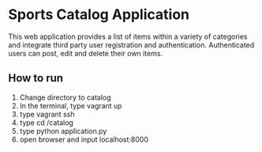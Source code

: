 # Sports Catalog Application

This web application provides a list of items within a variety of categories and integrate third party user registration and authentication. Authenticated users can post, edit and delete their own items.

## How to run
1. Change directory to catalog
2. In the terminal, type vagrant up
3. type vagrant ssh
4. type cd /catalog
5. type python application.py
6. open browser and input localhost:8000